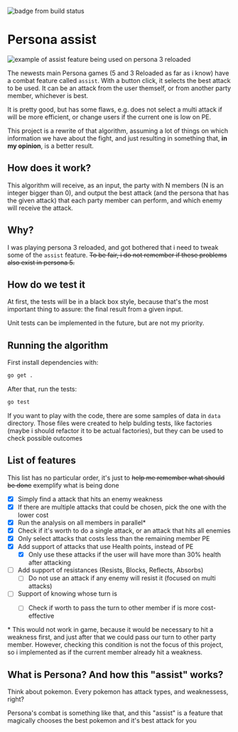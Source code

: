 ![badge from build status](https://github.com/michelonfelipe/persona-assist/actions/workflows/test.yml/badge.svg?branch=main)

# Persona assist

![example of assist feature being used on persona 3 reloaded](./persona-assist.gif)

The newests main Persona games (5 and 3 Reloaded as far as i know) have a combat feature called `assist`. With a button click, it selects the best attack to be used. It can be an attack from the user themself, or from another party member, whichever is best.

It is pretty good, but has some flaws, e.g. does not select a multi attack if will be more efficient, or change users if the current one is low on PE.

This project is a rewrite of that algorithm, assuming a lot of things on which information we have about the fight, and just resulting in something that, **in my opinion**, is a better result.

## How does it work?

This algorithm will receive, as an input, the party with N members (N is an integer bigger than 0), and output the best attack (and the persona that has the given attack) that each party member can perform, and which enemy will receive the attack.

## Why?

I was playing persona 3 reloaded, and got bothered that i need to tweak some of the `assist` feature. ~~To be fair, i do not remember if these problems also exist in persona 5.~~

## How do we test it

At first, the tests will be in a black box style, because that's the most important thing to assure: the final result from a given input.

Unit tests can be implemented in the future, but are not my priority.

## Running the algorithm

First install dependencies with:
```bash
go get .
```

After that, run the tests:
```bash
go test
```

If you want to play with the code, there are some samples of data in `data` directory. Those files were created to help bulding tests, like factories (maybe i should refactor it to be actual factories), but they can be used to check possible outcomes

## List of features
This list has no particular order, it's just to ~~help me remember what should be done~~ exemplify what is being done

- [x] Simply find a attack that hits an enemy weakness
- [x] If there are multiple attacks that could be chosen, pick the one with the lower cost
- [x] Run the analysis on all members in parallel*
- [x] Check if it's worth to do a single attack, or an attack that hits all enemies
- [x] Only select attacks that costs less than the remaining member PE
- [x] Add support of attacks that use Health points, instead of PE
  - [x] Only use these attacks if the user will have more than 30% health after attacking
- [ ] Add support of resistances (Resists, Blocks, Reflects, Absorbs)
  - [ ] Do not use an attack if any enemy will resist it (focused on multi attacks)
- [ ] Support of knowing whose turn is
  - [ ] Check if worth to pass the turn to other member if is more cost-effective


\* This would not work in game, because it would be necessary to hit a weakness first, and just after that we could pass our turn to other party member. However, checking this condition is not the focus of this project, so i implemented as if the current member already hit a weakness.

## What is Persona? And how this "assist" works?

Think about pokemon. Every pokemon has attack types, and weaknessess, right?

Persona's combat is something like that, and this "assist" is a feature that magically chooses the best pokemon and it's best attack for you
